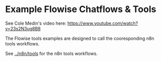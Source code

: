 # Example Flowise Chatflows & Tools

See Cole Medin's video here: https://www.youtube.com/watch?v=23s2N3ug8B8

The Flowise tools examples are designed to call the cooresponding n8n
tools workflows.

See [../n8n/tools](../n8n/tools) for the n8n tools workflows.
